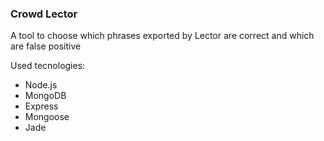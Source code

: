 ### Crowd Lector

A tool to choose which phrases exported by Lector are correct and which are false positive

Used tecnologies:
- Node.js
- MongoDB
- Express
- Mongoose
- Jade